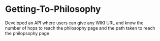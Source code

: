 # Getting-To-Philosophy
Developed an API where users can give any WIKI URL and know the number of hops to reach the philosophy page and the path taken to reach the philopsophy page
